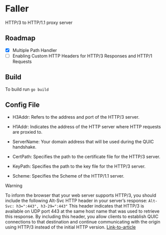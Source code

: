 # Faller

HTTP/3 to HTTP/1.1 proxy server

## Roadmap

- [x] Multiple Path Handler
- [ ] Enabling Custom HTTP Headers for HTTP/3 Responses and HTTP/1 Requests

## Build

To build run `go build`

## Config File

* H3Addr: Refers to the address and port of the HTTP/3 server.

* H1Addr: Indicates the address of the HTTP server where HTTP requests are proxied to.

* ServerName: Your domain address that will be used during the QUIC handshake.

* CertPath: Specifies the path to the certificate file for the HTTP/3 server.

* KeyPath: Specifies the path to the key file for the HTTP/3 server.

* Scheme: Specifies the Scheme of the HTTP/1.1 server.

> [!WARNING]
> To inform the browser that your web server supports HTTP/3, you should include the following Alt-Svc HTTP header in your server’s response: `Alt-Svc: h3=":443", h3-29=":443"` This header indicates that HTTP/3 is available on UDP port 443 at the same host name that was used to retrieve this response. By including this header, you allow clients to establish QUIC connections to that destination and continue communicating with the origin using HTTP/3 instead of the initial HTTP version. [Link-to-article](https://www.ietf.org/archive/id/draft-duke-httpbis-quic-version-alt-svc-03.html)
